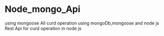 # Node_mongo_Api
using mongoose
All curd operation using mongoDb,mongoose and node js
Rest Api for curd operation in node js
